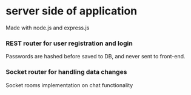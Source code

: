 # server side of application
Made with node.js and express.js
### REST router for user registration and login
Passwords are hashed before saved to DB, and never sent to front-end.
### Socket router for handling data changes
Socket rooms implementation on chat functionality

